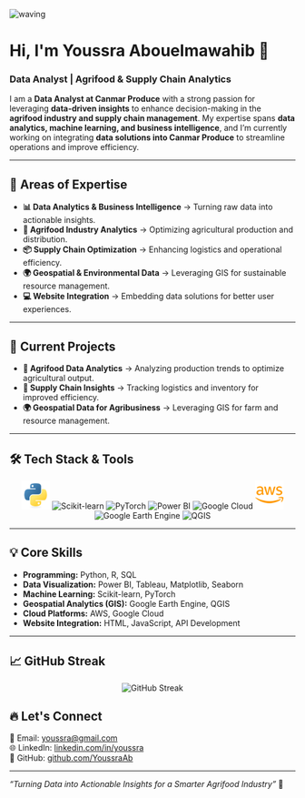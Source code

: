 ![waving](https://capsule-render.vercel.app/api?type=waving&height=200&text=Welcome!&fontAlign=80&fontAlignY=40&color=gradient)

# Hi, I'm **Youssra Abouelmawahib** 👋

### **Data Analyst | Agrifood & Supply Chain Analytics**

I am a **Data Analyst at Canmar Produce** with a strong passion for leveraging **data-driven insights** to enhance decision-making in the **agrifood industry and supply chain management**. My expertise spans **data analytics, machine learning, and business intelligence**, and I’m currently working on integrating **data solutions into Canmar Produce** to streamline operations and improve efficiency.

---

## 🚀 **Areas of Expertise**
- **📊 Data Analytics & Business Intelligence** → Turning raw data into actionable insights.
- **🌱 Agrifood Industry Analytics** → Optimizing agricultural production and distribution.
- **📦 Supply Chain Optimization** → Enhancing logistics and operational efficiency.
- **🌍 Geospatial & Environmental Data** → Leveraging GIS for sustainable resource management.
- **💻 Website Integration** → Embedding data solutions for better user experiences.

---

## 🔬 **Current Projects**
- **🌾 Agrifood Data Analytics** → Analyzing production trends to optimize agricultural output.
- **🚛 Supply Chain Insights** → Tracking logistics and inventory for improved efficiency.
- **🌍 Geospatial Data for Agribusiness** → Leveraging GIS for farm and resource management.

---

## 🛠️ **Tech Stack & Tools**
<p align="center">
  <img src="https://raw.githubusercontent.com/devicons/devicon/master/icons/python/python-original.svg" alt="Python" width="50" height="50"/>
  <img src="https://upload.wikimedia.org/wikipedia/commons/0/05/Scikit_learn_logo_small.svg" alt="Scikit-learn" width="50" height="50"/>
  <img src="https://upload.wikimedia.org/wikipedia/commons/1/10/PyTorch_logo_icon.svg" alt="PyTorch" width="50" height="50"/>
  <img src="https://upload.wikimedia.org/wikipedia/commons/c/cf/New_Power_BI_Logo.svg" alt="Power BI" width="50" height="50"/>
  <img src="https://cdn.jsdelivr.net/gh/devicons/devicon/icons/googlecloud/googlecloud-original.svg" alt="Google Cloud" width="50" height="50"/>
  <img src="https://github.com/devicons/devicon/blob/master/icons/amazonwebservices/amazonwebservices-plain-wordmark.svg" alt="AWS" width="50" height="50"/>
  <img src="https://b.thumbs.redditmedia.com/X9PQAO7ZF1oj5ZxFmgWBFHP-xzqHlRJoUxnzBno2jcA.png" alt="Google Earth Engine" width="50" height="50"/>
  <img src="https://www.qgis.org/img/logosign.svg" alt="QGIS" width="50" height="50"/>
</p>

---

## 💡 **Core Skills**
- **Programming:** Python, R, SQL  
- **Data Visualization:** Power BI, Tableau, Matplotlib, Seaborn  
- **Machine Learning:** Scikit-learn, PyTorch  
- **Geospatial Analytics (GIS):** Google Earth Engine, QGIS  
- **Cloud Platforms:** AWS, Google Cloud  
- **Website Integration:** HTML, JavaScript, API Development  

---

## 📈 **GitHub Streak**
<p align="center">
  <img src="https://github-readme-streak-stats.herokuapp.com/?user=Youssra1999&theme=dark" alt="GitHub Streak"/>
</p>

## 🔥 Let's Connect
📧 Email: [youssra@gmail.com](mailto:youssra.abouelmawahib.19999@gmail.com)  
🌐 LinkedIn: [linkedin.com/in/youssra](https://www.linkedin.com/in/youssra-a-263509326/)  
🔗 GitHub: [github.com/YoussraAb](https://github.com/Youssra1999)

---

_“Turning Data into Actionable Insights for a Smarter Agrifood Industry”_ 🚀
